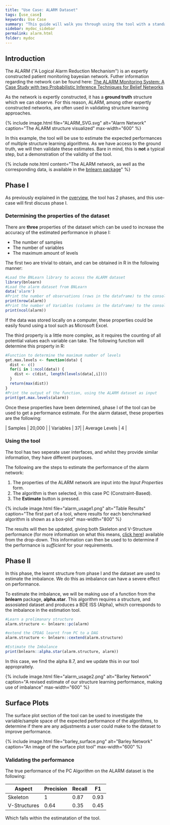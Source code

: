 ```yaml
---
title: "Use Case: ALARM Dataset"
tags: [use_case]
keywords: Use Case
summary: "This guide will walk you through using the tool with a standard bayesian network benchmarking dataset; ALARM."
sidebar: mydoc_sidebar
permalink: alarm.html
folder: mydoc
---
```


## Introduction

The ALARM ("A Logical Alarm Reduction Mechanism") is an expertly constructed patient monitoring bayesian network. Futher information regarding the network can be found here: [The ALARM Monitoring System: A Case Study with two Probabilistic Inference Techniques for Belief Networks](https://link.springer.com/chapter/10.1007/978-3-642-93437-7_28)

As the network is expertly constructed, it has a **ground truth** structure which we can observe. For this reason, ALARM, among other expertly constructed networks, are often used in validating structure learning approaches.

{% include image.html file="ALARM_SVG.svg" alt="Alarm Network" caption="The ALARM structure visualized" max-width="600" %}

In this example, the tool will be use to estimate the expected performances of multiple structure learning algorithms. As we have access to the ground truth, we will then validate these estimates. Bare in mind, this is **not** a typical step, but a demonstration of the validity of the tool.

{% include note.html content="The ALARM network, as well as the corresponding data, is available in the [bnlearn package](http://www.bnlearn.com/)" %}

## Phase I

As previously explained in the [overview](index.html), the tool has 2 phases, and this use-case will first discuss phase I.

### Determining the properties of the dataset

There are **three** properties of the dataset which can be used to increase the accuracy of the estimated performance in phase I:

* The number of samples
* The number of variables
* The maximum amount of levels

The first two are trivial to obtain, and can be obtained in R in the following manner:

```r
#Load the BNLearn library to access the ALARM dataset
library(bnlearn)
#Load the alarm dataset from BNLearn
data('alarm')
#Print the number of observations (rows in the dataframe) to the console
print(nrow(alarm))
#Print the number of Variables (columns in the dataframe) to the console
print(ncol(alarm))
````
If the data was stored locally on a computer, these properties could be easily found using a tool such as Microsoft Excel.

The third property is a little more complex, as it requires the counting of all potential values each variable can take. The following function will determine this property in R:

```r
#Function to determine the maximum number of levels
get.max.levels <- function(data) {
  dist <- c()
  for(i in 1:ncol(data)) {
    dist <- c(dist, length(levels(data[,i])))
  }
  return(max(dist))
}
#Print the output of the function, using the ALARM dataset as input
print(get.max.levels(alarm))
````

Once these properties have been determined, phase I of the tool can be used to get a performance estimate. For the alarm dataset, these properties are the following:

| Samples | 20,000 | 
| Variables | 37| 
| Average Levels | 4 | 

### Using the tool

The tool has two seperate user interfaces, and whilst they provide similar information, they have different purposes.

The following are the steps to estimate the performance of the alarm network:

1. The properties of the ALARM network are input into the *Input Properties* form.
2. The algorithm is then selected, in this case PC (Constraint-Based).
3. The **Estimate** button is pressed.


{% include image.html file="alarm_usage1.png" alt="Table Results" caption="The first part of a tool, where results for each benchmarked algorithm is shown as a box-plot" max-width="800" %}

The results will then be updated, giving both Skeleton and V-Structure performance (for more information on what this means, [click here](metrics.html)) available from the drop-down. This information can then be used to to determine if the performance is *sufficient* for your requirements.

## Phase II

In this phase, the learnt structure from phase I and the dataset are used to estimate the imbalance. We do this as imbalance can have a severe effect on performance.

To estimate the imbalance, we will be making use of a function from the **bnlearn** package, **alpha.star**. This algorithm requires a structure, and assosiated dataset and produces a BDE ISS (Alpha), which corresponds to the imbalance in the estimation tool.

```r
#Learn a prelimanary structure
alarm.structure <- bnlearn::pc(alarm)

#extend the CPDAG learnt from PC to a DAG
alarm.structure <- bnlearn::cextend(alarm.structure)

#Estimate the Imbalance
print(bnlearn::alpha.star(alarm.structure, alarm))
````

In this case, we find the alpha 8.7, and we update this in our tool appropraitely. 

{% include image.html file="alarm_usage2.png" alt="Barley Network" caption="A revised estimate of our structure learning performance, making use of imbalance" max-width="600" %}

## Surface Plots

The surface plot section of the tool can be used to investigate the variable/sample space of the expected performance of the algorithms, to determine if there are any adjustments a user could make to the dataset to improve performance.

{% include image.html file="barley_surface.png" alt="Barley Network" caption="An image of the surface plot tool" max-width="600" %}


### Validating the performance

The true performance of the PC Algorithm on the ALARM dataset is the following:

| Aspect | Precision | Recall | F1 |
|-------|--------|---------|---------|
| Skeleton | 1 | 0.87 | 0.93 |
| V-Structures | 0.64 | 0.35 | 0.45 |

Which falls within the estimatation of the tool.

